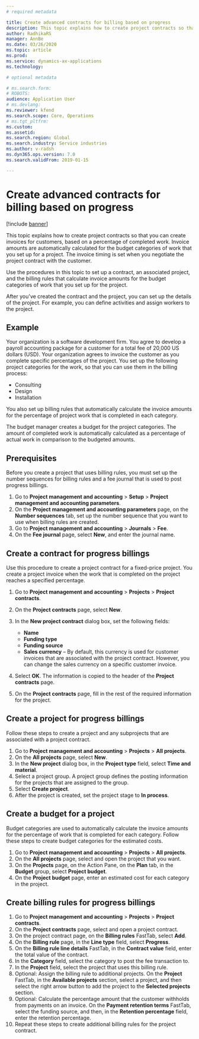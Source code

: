 ```yaml
---
# required metadata

title: Create advanced contracts for billing based on progress
description: This topic explains how to create project contracts so that you can generate invoices for customers, based on a percentage of completed work.
author: RadhikaRS
manager: AnnBe
ms.date: 03/26/2020
ms.topic: article
ms.prod: 
ms.service: dynamics-ax-applications
ms.technology: 

# optional metadata

# ms.search.form: 
# ROBOTS: 
audience: Application User
# ms.devlang: 
ms.reviewer: kfend
ms.search.scope: Core, Operations
# ms.tgt_pltfrm: 
ms.custom: 
ms.assetid: 
ms.search.region: Global
ms.search.industry: Service industries
ms.author: v-radsh
ms.dyn365.ops.version: 7.0
ms.search.validFrom: 2019-01-15

---
```


# Create advanced contracts for billing based on progress
[!include [banner](../includes/banner.md)]

This topic explains how to create project contracts so that you can create invoices for customers, based on a percentage of completed work. Invoice amounts are automatically calculated for the budget categories of work that you set up for a project. The invoice timing is set when you negotiate the project contract with the customer.

Use the procedures in this topic to set up a contract, an associated project, and the billing rules that calculate invoice amounts for the budget categories of work that you set up for the project.

After you've created the contract and the project, you can set up the details of the project. For example, you can define activities and assign workers to the project.

## Example

Your organization is a software development firm. You agree to develop a payroll accounting package for a customer for a total fee of 20,000 US dollars (USD). Your organization agrees to invoice the customer as you complete specific percentages of the project. You set up the following project categories for the work, so that you can use them in the billing process:

- Consulting
- Design
- Installation

You also set up billing rules that automatically calculate the invoice amounts for the percentage of project work that is completed in each category.

The budget manager creates a budget for the project categories. The amount of completed work is automatically calculated as a percentage of actual work in comparison to the budgeted amounts.

## Prerequisites

Before you create a project that uses billing rules, you must set up the number sequences for billing rules and a fee journal that is used to post progress billings.

1. Go to **Project management and accounting** \> **Setup** \> **Project management and accounting parameters**.
2. On the **Project management and accounting parameters** page, on the **Number sequences** tab, set up the number sequence that you want to use when billing rules are created.
3. Go to **Project management and accounting** \> **Journals** \> **Fee**.
4. On the **Fee journal** page, select **New**, and enter the journal name.

## Create a contract for progress billings

Use this procedure to create a project contract for a fixed-price project. You create a project invoice when the work that is completed on the project reaches a specified percentage.

1. Go to **Project management and accounting** \> **Projects** \> **Project contracts**.
2. On the **Project contracts** page, select **New**.
3. In the **New project contract** dialog box, set the following fields:

    - **Name**
    - **Funding type**
    - **Funding source**
    - **Sales currency** – By default, this currency is used for customer invoices that are associated with the project contract. However, you can change the sales currency on a specific customer invoice.

4. Select **OK**. The information is copied to the header of the **Project contracts** page.
5. On the **Project contracts** page, fill in the rest of the required information for the project.

## Create a project for progress billings

Follow these steps to create a project and any subprojects that are associated with a project contract.

1. Go to **Project management and accounting** \> **Projects** \> **All projects**.
2. On the **All projects** page, select **New**.
3. In the **New project** dialog box, in the **Project type** field, select **Time and material**.
4. Select a project group. A project group defines the posting information for the projects that are assigned to the group.
5. Select **Create project**.
6. After the project is created, set the project stage to **In process**.

## Create a budget for a project

Budget categories are used to automatically calculate the invoice amounts for the percentage of work that is completed for each category. Follow these steps to create budget categories for the estimated costs.

1. Go to **Project management and accounting** \> **Projects** \> **All projects**.
2. On the **All projects** page, select and open the project that you want.
3. On the **Projects** page, on the Action Pane, on the **Plan** tab, in the **Budget** group, select **Project budget**.
4. On the **Project budget** page, enter an estimated cost for each category in the project.

## Create billing rules for progress billings

1. Go to **Project management and accounting** \> **Projects** \> **Project contracts**.
2. On the **Project contracts** page, select and open a project contract.
3. On the project contract page, on the **Billing rules** FastTab, select **Add**.
4. On the **Billing rule** page, in the **Line type** field, select **Progress**.
5. On the **Billing rule line details** FastTab, in the **Contract value** field, enter the total value of the contract.
6. In the **Category** field, select the category to post the fee transaction to.
7. In the **Project** field, select the project that uses this billing rule.
8. Optional: Assign the billing rule to additional projects. On the **Project** FastTab, in the **Available projects** section, select a project, and then select the right arrow button to add the project to the **Selected projects** section.
9. Optional: Calculate the percentage amount that the customer withholds from payments on an invoice. On the **Payment retention terms** FastTab, select the funding source, and then, in the **Retention percentage** field, enter the retention percentage.
10. Repeat these steps to create additional billing rules for the project contract.
